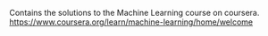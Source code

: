Contains the solutions to the Machine Learning course on coursera.
https://www.coursera.org/learn/machine-learning/home/welcome